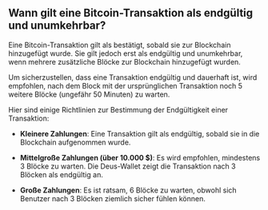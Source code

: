 ## Wann gilt eine Bitcoin-Transaktion als endgültig und unumkehrbar?

Eine Bitcoin-Transaktion gilt als bestätigt, sobald sie zur Blockchain hinzugefügt wurde. Sie gilt jedoch erst als endgültig und unumkehrbar, wenn mehrere zusätzliche Blöcke zur Blockchain hinzugefügt wurden.

Um sicherzustellen, dass eine Transaktion endgültig und dauerhaft ist, wird empfohlen, nach dem Block mit der ursprünglichen Transaktion noch 5 weitere Blöcke (ungefähr 50 Minuten) zu warten.

Hier sind einige Richtlinien zur Bestimmung der Endgültigkeit einer Transaktion:

- **Kleinere Zahlungen**: Eine Transaktion gilt als endgültig, sobald sie in die Blockchain aufgenommen wurde.

- **Mittelgroße Zahlungen (über 10.000 $)**: Es wird empfohlen, mindestens 3 Blöcke zu warten. Die Deus-Wallet zeigt die Transaktion nach 3 Blöcken als endgültig an.

- **Große Zahlungen**: Es ist ratsam, 6 Blöcke zu warten, obwohl sich Benutzer nach 3 Blöcken ziemlich sicher fühlen können.